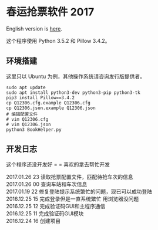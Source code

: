 # 春运抢票软件 2017

English version is [here](https://github.com/hudson6666/Q12306/wiki/README).

这个程序使用 Python 3.5.2 和 Pillow 3.4.2。

## 环境搭建

这里只以 Ubuntu 为例，其他操作系统请咨询发行版提供者。

```
sudo apt update
sudo apt install python3-dev python3-pip python3-tk
pip3 install Pillow==3.4.2
cp Q12306.cfg.example Q12306.cfg
cp Q12306.json.example Q12306.json
# 编辑配置文件
# vim Q12306.cfg
# vim Q12306.json
python3 BookHelper.py
```

## 开发日志

这个程序还没开发好 = = 喜欢的拿去帮忙开发

2017.01.26 23 读取抢票配置文件，匹配待抢车次的信息  
2017.01.26 00 查询车站和车次信息  
2017.01.19 22 修复登陆提示系统繁忙的问题，现已可以成功登陆  
2016.12.25 15 完成登录但是一直系统繁忙 用浏览器没问题  
2016.12.25 12 完成验证码GUI和主程序通信  
2016.12.25 11 完成验证码GUI模块  
2016.12.24 16 创建项目  
